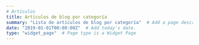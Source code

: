 ```yaml
---
# Artículos
title: Artículos de blog por categoría
summary: "Lista de artículos de blog por categoría"  # Add a page description.
date: "2019-01-01T00:00:00Z"  # Add today's date.
type: "widget_page"  # Page type is a Widget Page
---
```

